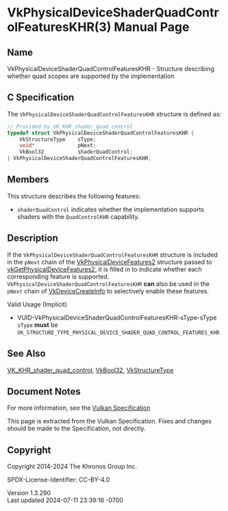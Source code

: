 # VkPhysicalDeviceShaderQuadControlFeaturesKHR(3) Manual Page

## Name

VkPhysicalDeviceShaderQuadControlFeaturesKHR - Structure describing
whether quad scopes are supported by the implementation



## <a href="#_c_specification" class="anchor"></a>C Specification

The `VkPhysicalDeviceShaderQuadControlFeaturesKHR` structure is defined
as:

``` c
// Provided by VK_KHR_shader_quad_control
typedef struct VkPhysicalDeviceShaderQuadControlFeaturesKHR {
    VkStructureType    sType;
    void*              pNext;
    VkBool32           shaderQuadControl;
} VkPhysicalDeviceShaderQuadControlFeaturesKHR;
```

## <a href="#_members" class="anchor"></a>Members

This structure describes the following features:

- <span id="features-shaderQuadControl"></span> `shaderQuadControl`
  indicates whether the implementation supports shaders with the
  `QuadControlKHR` capability.

## <a href="#_description" class="anchor"></a>Description

If the `VkPhysicalDeviceShaderQuadControlFeaturesKHR` structure is
included in the `pNext` chain of the
[VkPhysicalDeviceFeatures2](https://registry.khronos.org/vulkan/specs/1.3-extensions/man/html/VkPhysicalDeviceFeatures2.html) structure
passed to
[vkGetPhysicalDeviceFeatures2](https://registry.khronos.org/vulkan/specs/1.3-extensions/man/html/vkGetPhysicalDeviceFeatures2.html), it is
filled in to indicate whether each corresponding feature is supported.
`VkPhysicalDeviceShaderQuadControlFeaturesKHR` **can** also be used in
the `pNext` chain of [VkDeviceCreateInfo](https://registry.khronos.org/vulkan/specs/1.3-extensions/man/html/VkDeviceCreateInfo.html) to
selectively enable these features.

Valid Usage (Implicit)

- <a href="#VUID-VkPhysicalDeviceShaderQuadControlFeaturesKHR-sType-sType"
  id="VUID-VkPhysicalDeviceShaderQuadControlFeaturesKHR-sType-sType"></a>
  VUID-VkPhysicalDeviceShaderQuadControlFeaturesKHR-sType-sType  
  `sType` **must** be
  `VK_STRUCTURE_TYPE_PHYSICAL_DEVICE_SHADER_QUAD_CONTROL_FEATURES_KHR`

## <a href="#_see_also" class="anchor"></a>See Also

[VK_KHR_shader_quad_control](https://registry.khronos.org/vulkan/specs/1.3-extensions/man/html/VK_KHR_shader_quad_control.html),
[VkBool32](https://registry.khronos.org/vulkan/specs/1.3-extensions/man/html/VkBool32.html), [VkStructureType](https://registry.khronos.org/vulkan/specs/1.3-extensions/man/html/VkStructureType.html)

## <a href="#_document_notes" class="anchor"></a>Document Notes

For more information, see the <a
href="https://registry.khronos.org/vulkan/specs/1.3-extensions/html/vkspec.html#VkPhysicalDeviceShaderQuadControlFeaturesKHR"
target="_blank" rel="noopener">Vulkan Specification</a>

This page is extracted from the Vulkan Specification. Fixes and changes
should be made to the Specification, not directly.

## <a href="#_copyright" class="anchor"></a>Copyright

Copyright 2014-2024 The Khronos Group Inc.

SPDX-License-Identifier: CC-BY-4.0

Version 1.3.290  
Last updated 2024-07-11 23:39:16 -0700
